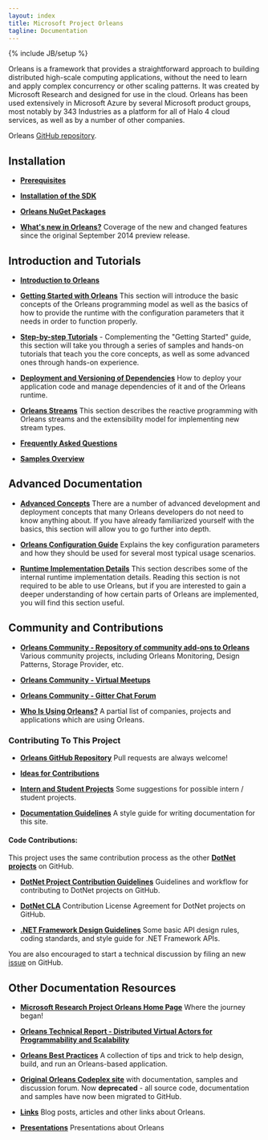```yaml
---
layout: index
title: Microsoft Project Orleans
tagline: Documentation
---
```

{% include JB/setup %}

Orleans is a framework that provides a straightforward approach to building distributed high-scale computing applications, without the need to learn and apply complex concurrency or other scaling patterns. 
It was created by Microsoft Research and designed for use in the cloud. 
Orleans has been used extensively in Microsoft Azure by several Microsoft product groups, most notably by 343 Industries as a platform for all of Halo 4 cloud services, as well as by a number of other companies.

Orleans [GitHub repository](https://github.com/dotnet/orleans).

## Installation 

* **[Prerequisites](Prerequisites)**

* **[Installation of the SDK](Installation)**

* **[Orleans NuGet Packages](NuGets)**

* **[What's new in Orleans?](What's-new-in-Orleans)** 
Coverage of the new and changed features since the original September 2014 preview release.

## Introduction and Tutorials

* **[Introduction to Orleans](Introduction)**

* **[Getting Started with Orleans](Getting-Started-With-Orleans)**
This section will introduce the basic concepts of the Orleans programming model as well as the basics of how to provide the runtime with the configuration parameters that it needs in order to function properly.

* **[Step-by-step Tutorials](Step-by-step-Tutorials)** - Complementing the "Getting Started" guide, this section will take you through a series of samples and hands-on tutorials that teach you the core concepts, as well as some advanced ones through hands-on experience.

* **[Deployment and Versioning of Dependencies](Deployment-and-Versioning-of-Dependencies)** 
How to deploy your application code and manage dependencies of it and of the Orleans runtime.

* **[Orleans Streams](Orleans-Streams)** 
This section describes the reactive programming with Orleans streams and the extensibility model for implementing new stream types.

* **[Frequently Asked Questions](Frequently-Asked-Questions)**

* **[Samples Overview](Samples-Overview)**

## Advanced Documentation

* **[Advanced Concepts](Advanced-Concepts)** 
There are a number of advanced development and deployment concepts that many Orleans developers do not need to know anything about. 
If you have already familiarized yourself with the basics, this section will allow you to go further into depth.

* **[Orleans Configuration Guide](Orleans-Configuration-Guide)**
Explains the key configuration parameters and how they should be used for several most typical usage scenarios. 

* **[Runtime Implementation Details](Runtime-Implementation-Details)** 
This section describes some of the internal runtime implementation details. 
Reading this section is not required to be able to use Orleans, but if you are interested to gain a deeper understanding of how certain parts of Orleans are implemented, you will find this section useful.

## Community and Contributions

* **[Orleans Community - Repository of community add-ons to Orleans](https://github.com/OrleansContrib)** 
Various community projects, including Orleans Monitoring, Design Patterns, Storage Provider, etc.

* **[Orleans Community - Virtual Meetups](https://github.com/OrleansContrib/meetups)**

* **[Orleans Community - Gitter Chat Forum](https://gitter.im/dotnet/orleans)**

* **[Who Is Using Orleans?](Who-Is-Using-Orleans)** 
A partial list of companies, projects and applications which are using Orleans.

### Contributing To This Project

* **[Orleans GitHub Repository](https://github.com/dotnet/orleans)** 
Pull requests are always welcome!

* **[Ideas for Contributions](Ideas-for-Contributions)**

* **[Intern and Student Projects](Student-Projects)** 
Some suggestions for possible intern / student projects.

* **[Documentation Guidelines](Documentation-Guidelines)** A style guide for writing documentation for this site.

#### Code Contributions:

This project uses the same contribution process as the other **[DotNet projects](http://dotnet.github.io/)** on GitHub.

* **[DotNet Project Contribution Guidelines](https://github.com/dotnet/corefx/wiki/Contributing)**
Guidelines and workflow for contributing to DotNet projects on GitHub.

* **[DotNet CLA](https://github.com/dotnet/corefx/wiki/Contribution-License-Agreement-%28CLA%29)**
Contribution License Agreement for DotNet projects on GitHub.

* **[.NET Framework Design Guidelines](https://github.com/dotnet/corefx/wiki/Framework-Design-Guidelines-Digest)** 
Some basic API design rules, coding standards, and style guide for .NET Framework APIs.

You are also encouraged to start a technical discussion by filing an new [issue](https://github.com/dotnet/orleans/issues) on GitHub.

## Other Documentation Resources

* **[Microsoft Research Project Orleans Home Page](http://research.microsoft.com/projects/orleans/)**
Where the journey began!

* **[Orleans Technical Report - Distributed Virtual Actors for Programmability and Scalability](http://research.microsoft.com/apps/pubs/default.aspx?id=210931)**

* **[Orleans Best Practices](http://research.microsoft.com/apps/pubs/default.aspx?id=244727)** A collection of tips and trick to help design, build, and run an Orleans-based application.

* **[Original Orleans Codeplex site](https://orleans.codeplex.com)** 
with documentation, samples and discussion forum. 
Now **deprecated** - all source code, documentation and samples have now been migrated to GitHub.

* **[Links](Links)** 
Blog posts, articles and other links about Orleans.

* **[Presentations](Presentations)** 
Presentations about Orleans
